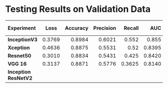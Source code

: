 # Testing Results on Validation Data

| Experiment       | Loss     | Accuracy     | Precision     | Recall     | AUC     | Kappa Score     | F-1 Score     | AUC Calc    | Final Score     | Weights     |
| :------------- | :----------: | -----------: | -----------: | -----------: | -----------: | -----------: | -----------: | -----------: | -----------: | -----------: |
|  **InceptionV3** | 0.3769   | 0.8984    | 0.6021    | 0.552     | 0.855    | 0.5186    | 0.8984    | 0.8838    | 0.7669    | [v0.2](https://github.com/JordiCorbilla/ocular-disease-intelligent-recognition-deep-learning/releases/tag/v0.2)    |
|  **Xception** | 0.4636   | 0.8875    | 0.5531    | 0.52     | 0.8395    | 0.4721    | 0.8875    | 0.8611    | 0.7402    | [v0.4](https://github.com/JordiCorbilla/ocular-disease-intelligent-recognition-deep-learning/releases/tag/v0.4)    |
|  **Resnet50** | 0.3010   | 0.8834    | 0.5431    | 0.425     | 0.8420    | 0.4123    | 0.8834    | 0.8435    | 0.7131    | [v0.3](https://github.com/JordiCorbilla/ocular-disease-intelligent-recognition-deep-learning/releases/tag/v0.3)    |
|  **VGG 16** | 0.3137   | 0.8871    | 0.5776    | 0.3625     | 0.8140    | 0.3863    | 0.8871    | 0.8176    | 0.6970    | [v0.1](https://github.com/JordiCorbilla/ocular-disease-intelligent-recognition-deep-learning/releases/tag/v0.1)    |
|  **Inception ResNetV2** |   |    |     |      |     |     |     |     |     |     |
               
